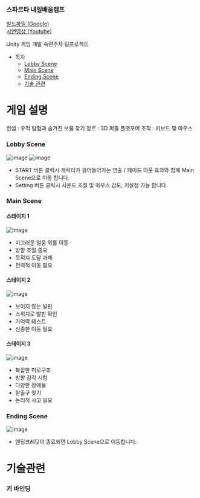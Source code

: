 ### 스파르타 내일배움캠프

[빌드파일 (Google)](https://drive.google.com/file/d/10ilMGH8FcsKDWKJCRfGDyM1auiOyhIiu/view?usp=sharing)<br>
[시연영상 (Youtube)](https://youtu.be/M5mWI8t2BDs)

Unity 게임 개발 숙련주차 팀프로젝트<br>

- 목차
  - [Lobby Scene](#Lobby-Scene)
  - [Main Scene](#Main-Scene)
  - [Ending Scene](#Ending-Scene)
  - [기술 관련](#기술관련)

 
# 게임 설명
컨셉 : 유적 탐험과 숨겨진 보물 찾기
장르 : 3D 퍼즐 플랫포머
조작 : 키보드 및 마우스

### Lobby Scene
![image](https://github.com/user-attachments/assets/27a034e4-4aca-4741-aee9-a8fc5770e8e5)
![image](https://github.com/user-attachments/assets/3cf65444-35a6-409a-b34c-c943630f2b8a)
- START 버튼 클릭시 캐릭터가 걸어들어가는 연출 / 페이드 아웃 효과와 함께 Main Scene으로 이동 합니다.
- Setting 버튼 클릭시 사운드 조절 및 마우스 감도, 키설정 가능 합니다.

### Main Scene
#### 스테이지 1
![image](https://github.com/user-attachments/assets/a48578d6-904f-47d7-b1ae-4f9cb2745fcf)
- 미끄러운 얼움 위를 이동
- 방향 조절 중요
- 목적지 도달 과제
- 전력적 이동 필요
#### 스테이지 2
![image](https://github.com/user-attachments/assets/0c3da9ac-bcf6-43f3-9db9-7fbeb5ecc62a)
- 보이지 않는 발판
- 스위치로 발판 확인
- 기억력 테스트
- 신중한 이동 필요
#### 스테이지 3
![image](https://github.com/user-attachments/assets/1d5ca7e4-092b-4246-97cd-ad525edc8ace)
- 복잡한 미로구조
- 방향 감각 시험
- 다양한 장애물
- 탈출구 찾기
- 논리적 사고 필요

### Ending Scene
![image](https://github.com/user-attachments/assets/dc90d239-fb42-4530-af2f-1ce7eaa818d9)
- 엔딩크레딧이 종료되면 Lobby Scene으로 이동합니다.

# 기술관련
### 키 바인딩
